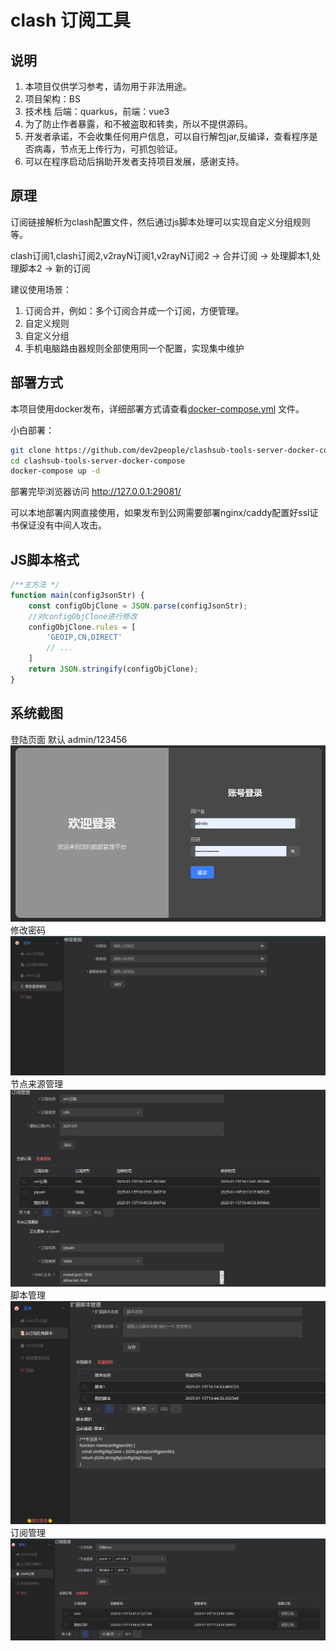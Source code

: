 # clash 订阅工具

## 说明

1. 本项目仅供学习参考，请勿用于非法用途。
2. 项目架构：BS
3. 技术栈 后端：quarkus，前端：vue3
4. 为了防止作者暴露，和不被盗取和转卖，所以不提供源码。
5. 开发者承诺，不会收集任何用户信息，可以自行解包jar,反编译，查看程序是否病毒，节点无上传行为，可抓包验证。
6. 可以在程序启动后捐助开发者支持项目发展，感谢支持。

## 原理

订阅链接解析为clash配置文件，然后通过js脚本处理可以实现自定义分组规则等。

clash订阅1,clash订阅2,v2rayN订阅1,v2rayN订阅2 -> 合并订阅 -> 处理脚本1,处理脚本2 -> 新的订阅

建议使用场景：

1. 订阅合并，例如：多个订阅合并成一个订阅，方便管理。
2. 自定义规则
3. 自定义分组
4. 手机电脑路由器规则全部使用同一个配置，实现集中维护

## 部署方式

本项目使用docker发布，详细部署方式请查看[docker-compose.yml](./docker-compose.yml) 文件。

小白部署：

```bash
git clone https://github.com/dev2people/clashsub-tools-server-docker-compose.git
cd clashsub-tools-server-docker-compose
docker-compose up -d
```

部署完毕浏览器访问 http://127.0.0.1:29081/

可以本地部署内网直接使用，如果发布到公网需要部署nginx/caddy配置好ssl证书保证没有中间人攻击。

## JS脚本格式

````javascript
/**主方法 */
function main(configJsonStr) {
    const configObjClone = JSON.parse(configJsonStr);
    //对configObjClone进行修改
    configObjClone.rules = [
        'GEOIP,CN,DIRECT'
        // ...
    ]
    return JSON.stringify(configObjClone);
}
````

## 系统截图

登陆页面 默认 admin/123456
![登陆](./sys-img/login.png)
修改密码
![修改密码](./sys-img/password.png)
节点来源管理
![节点来源管理](./sys-img/proxy-node.png)
脚本管理
![脚本管理](./sys-img/script.png)
订阅管理
![订阅管理](./sys-img/sub.png)